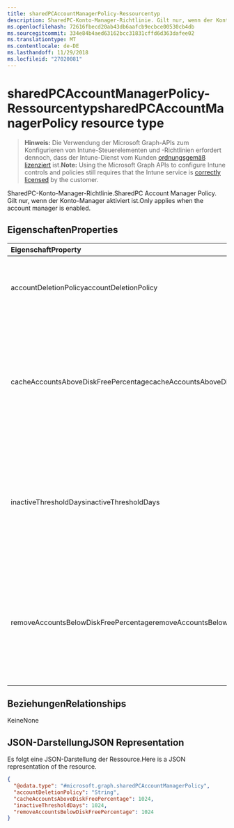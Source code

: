 ```yaml
---
title: sharedPCAccountManagerPolicy-Ressourcentyp
description: SharedPC-Konto-Manager-Richtlinie. Gilt nur, wenn der Konto-Manager aktiviert ist.
ms.openlocfilehash: 72616fbecd20ab43db6aafcb9ecbce00530cb4db
ms.sourcegitcommit: 334e84b4aed63162bcc31831cffd6d363dafee02
ms.translationtype: MT
ms.contentlocale: de-DE
ms.lasthandoff: 11/29/2018
ms.locfileid: "27020081"
---
```

# <a name="sharedpcaccountmanagerpolicy-resource-type"></a><span data-ttu-id="da774-104">sharedPCAccountManagerPolicy-Ressourcentyp</span><span class="sxs-lookup"><span data-stu-id="da774-104">sharedPCAccountManagerPolicy resource type</span></span>

> <span data-ttu-id="da774-105">**Hinweis:** Die Verwendung der Microsoft Graph-APIs zum Konfigurieren von Intune-Steuerelementen und -Richtlinien erfordert dennoch, dass der Intune-Dienst vom Kunden [ordnungsgemäß lizenziert](https://go.microsoft.com/fwlink/?linkid=839381) ist.</span><span class="sxs-lookup"><span data-stu-id="da774-105">**Note:** Using the Microsoft Graph APIs to configure Intune controls and policies still requires that the Intune service is [correctly licensed](https://go.microsoft.com/fwlink/?linkid=839381) by the customer.</span></span>

<span data-ttu-id="da774-106">SharedPC-Konto-Manager-Richtlinie.</span><span class="sxs-lookup"><span data-stu-id="da774-106">SharedPC Account Manager Policy.</span></span> <span data-ttu-id="da774-107">Gilt nur, wenn der Konto-Manager aktiviert ist.</span><span class="sxs-lookup"><span data-stu-id="da774-107">Only applies when the account manager is enabled.</span></span>
## <a name="properties"></a><span data-ttu-id="da774-108">Eigenschaften</span><span class="sxs-lookup"><span data-stu-id="da774-108">Properties</span></span>
|<span data-ttu-id="da774-109">Eigenschaft</span><span class="sxs-lookup"><span data-stu-id="da774-109">Property</span></span>|<span data-ttu-id="da774-110">Typ</span><span class="sxs-lookup"><span data-stu-id="da774-110">Type</span></span>|<span data-ttu-id="da774-111">Beschreibung</span><span class="sxs-lookup"><span data-stu-id="da774-111">Description</span></span>|
|:---|:---|:---|
|<span data-ttu-id="da774-112">accountDeletionPolicy</span><span class="sxs-lookup"><span data-stu-id="da774-112">accountDeletionPolicy</span></span>|[<span data-ttu-id="da774-113">sharedPCAccountDeletionPolicyType</span><span class="sxs-lookup"><span data-stu-id="da774-113">sharedPCAccountDeletionPolicyType</span></span>](../resources/intune-deviceconfig-sharedpcaccountdeletionpolicytype.md)|<span data-ttu-id="da774-114">Konfiguriert, wann Konten gelöscht werden.</span><span class="sxs-lookup"><span data-stu-id="da774-114">Configures when accounts are deleted.</span></span> <span data-ttu-id="da774-115">Mögliche Werte sind: `immediate`, `diskSpaceThreshold` und `diskSpaceThresholdOrInactiveThreshold`.</span><span class="sxs-lookup"><span data-stu-id="da774-115">Possible values are: `immediate`, `diskSpaceThreshold`, `diskSpaceThresholdOrInactiveThreshold`.</span></span>|
|<span data-ttu-id="da774-116">cacheAccountsAboveDiskFreePercentage</span><span class="sxs-lookup"><span data-stu-id="da774-116">cacheAccountsAboveDiskFreePercentage</span></span>|<span data-ttu-id="da774-117">Int32</span><span class="sxs-lookup"><span data-stu-id="da774-117">Int32</span></span>|<span data-ttu-id="da774-118">Legt den Prozentsatz des verfügbaren Speicherplatzes fest, den ein PC haben sollte, damit keine weiteren zwischengespeicherten freigegebenen PC-Konten gelöscht werden.</span><span class="sxs-lookup"><span data-stu-id="da774-118">Sets the percentage of available disk space a PC should have before it stops deleting cached shared PC accounts.</span></span> <span data-ttu-id="da774-119">Gilt nur, wenn AccountDeletionPolicy den Wert DiskSpaceThreshold oder DiskSpaceThresholdOrInactiveThreshold hat.</span><span class="sxs-lookup"><span data-stu-id="da774-119">Only applies when AccountDeletionPolicy is DiskSpaceThreshold or DiskSpaceThresholdOrInactiveThreshold.</span></span> <span data-ttu-id="da774-120">Gültige Werte: 0 bis 100.</span><span class="sxs-lookup"><span data-stu-id="da774-120">Valid values 0 to 100</span></span>|
|<span data-ttu-id="da774-121">inactiveThresholdDays</span><span class="sxs-lookup"><span data-stu-id="da774-121">inactiveThresholdDays</span></span>|<span data-ttu-id="da774-122">Int32</span><span class="sxs-lookup"><span data-stu-id="da774-122">Int32</span></span>|<span data-ttu-id="da774-123">Gibt an, wann mit dem Löschen von Konten begonnen wird, wenn während des angegebenen Zeitraums (Anzahl von Tagen) keine Anmeldung stattgefunden hat.</span><span class="sxs-lookup"><span data-stu-id="da774-123">Specifies when the accounts will start being deleted when they have not been logged on during the specified period, given as number of days.</span></span> <span data-ttu-id="da774-124">Gilt nur, wenn AccountDeletionPolicy den Wert DiskSpaceThreshold oder DiskSpaceThresholdOrInactiveThreshold hat.</span><span class="sxs-lookup"><span data-stu-id="da774-124">Only applies when AccountDeletionPolicy is DiskSpaceThreshold or DiskSpaceThresholdOrInactiveThreshold.</span></span>|
|<span data-ttu-id="da774-125">removeAccountsBelowDiskFreePercentage</span><span class="sxs-lookup"><span data-stu-id="da774-125">removeAccountsBelowDiskFreePercentage</span></span>|<span data-ttu-id="da774-126">Int32</span><span class="sxs-lookup"><span data-stu-id="da774-126">Int32</span></span>|<span data-ttu-id="da774-127">Legt den auf einem PC verbleibenden Prozentsatz an Speicherplatz fest, ab dem Konten im Cache gelöscht werden, um Speicherplatz freizugeben.</span><span class="sxs-lookup"><span data-stu-id="da774-127">Sets the percentage of disk space remaining on a PC before cached accounts will be deleted to free disk space.</span></span> <span data-ttu-id="da774-128">Konten, die am längsten inaktiv waren, werden zuerst gelöscht.</span><span class="sxs-lookup"><span data-stu-id="da774-128">Accounts that have been inactive the longest will be deleted first.</span></span> <span data-ttu-id="da774-129">Gilt nur, wenn AccountDeletionPolicy den Wert DiskSpaceThresholdOrInactiveThreshold hat.</span><span class="sxs-lookup"><span data-stu-id="da774-129">Only applies when AccountDeletionPolicy is DiskSpaceThresholdOrInactiveThreshold.</span></span> <span data-ttu-id="da774-130">Gültige Werte: 0 bis 100.</span><span class="sxs-lookup"><span data-stu-id="da774-130">Valid values 0 to 100</span></span>|

## <a name="relationships"></a><span data-ttu-id="da774-131">Beziehungen</span><span class="sxs-lookup"><span data-stu-id="da774-131">Relationships</span></span>
<span data-ttu-id="da774-132">Keine</span><span class="sxs-lookup"><span data-stu-id="da774-132">None</span></span>
## <a name="json-representation"></a><span data-ttu-id="da774-133">JSON-Darstellung</span><span class="sxs-lookup"><span data-stu-id="da774-133">JSON Representation</span></span>
<span data-ttu-id="da774-134">Es folgt eine JSON-Darstellung der Ressource.</span><span class="sxs-lookup"><span data-stu-id="da774-134">Here is a JSON representation of the resource.</span></span>
<!-- {
  "blockType": "resource",
  "@odata.type": "microsoft.graph.sharedPCAccountManagerPolicy"
}
-->
``` json
{
  "@odata.type": "#microsoft.graph.sharedPCAccountManagerPolicy",
  "accountDeletionPolicy": "String",
  "cacheAccountsAboveDiskFreePercentage": 1024,
  "inactiveThresholdDays": 1024,
  "removeAccountsBelowDiskFreePercentage": 1024
}
```



